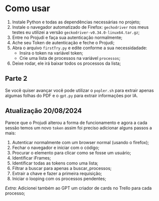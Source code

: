 # Como usar

1. Instale Python e todas as dependências necessárias no projeto; 
2. Instale o navegador automatizado de Firefox: `gechodriver` nos meus testes eu utilizei a versão `geckodriver-v0.34.0-linux64.tar.gz`; 
3. Entre no Projudi e faça sua autenticação normalmente; 
4. Ache seu Token de autenticação e feche o Projudi; 
5. Abra o arquivo `firstTry.py` e edite conforme a sua necessidadade: 
    - Insira o token na variável token; 
    - Crie uma lista de processos na variável `processos`; 
6. Deixe rodar, ele irá baixar todos os processos da lista; 

## Parte 2

Se você quiser avançar você pode utilizar o `popler.sh` para extrair apenas algumas folhas do PDF e o `gpt.py` para extrair informações por IA. 

## Atualização 20/08/2024 

Parece que o Projudi alterou a forma de funcionamento e agora a cada sessão temos um novo `token` assim foi preciso adicionar alguns passos a mais: 

1. Autenticar normalmente com um browser normal (usando o firefox);
2. Fechar o navegador e iniciar com o código;
3. Procurar o elemento <Advogado> para clicar como se fosse um usuário;
4. Identificar iFrames;
5. Identificar todas as tokens como uma lista;
6. Filtrar a buscar para apenas a buscar_processos;
7. Extrair a chave e fazer a primeira requisição;
8. Iniciar o looping com os processos pendentes;

_Extra:_ Adicionei também ao GPT um criador de cards no Trello para cada processo; 
